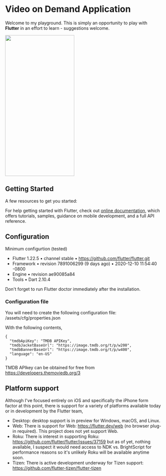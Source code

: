 # Video on Demand Application

Welcome to my playground. This is simply an opportunity to play with **Flutter** in an effort to learn - suggestions welcome.

<img src="avod-recording.gif" width="223" height="454"/>

## Getting Started

A few resources to get you started:

For help getting started with Flutter, check out
[online documentation](https://flutter.dev/docs), which offers tutorials,
samples, guidance on mobile development, and a full API reference.

## Configuration

Minimum configurtion (tested)

* Flutter 1.22.5 • channel stable • https://github.com/flutter/flutter.git
* Framework • revision 7891006299 (9 days ago) • 2020-12-10 11:54:40 -0800
* Engine • revision ae90085a84
* Tools • Dart 2.10.4

Don't forget to run Flutter doctor immediately after the installation.

### Configuration file

You will need to create the following configuration file: /assets/cfg/properties.json

With the following contents, 
```
{
  "tmdbApiKey": "TMDB APIKey",
  "tmdbJacketBaseUrl": "https://image.tmdb.org/t/p/w200",
  "tmdbBannerBaseUrl": "https://image.tmdb.org/t/p/w400",
  "language": "en-US"
}
```
TMDB APIkey can be obtained for free from https://developers.themoviedb.org/3

## Platform support

Although I've focused entirely on iOS and specifically the iPhone form factor at this point, there is support for a variety of platforms available today or in development by the Flutter team,

* Desktop: desktop support is in preview for Windows, macOS, and Linux.
* Web: There is support for Web: https://flutter.dev/web (no browser plug-in required). This project does not yet support Web.
* Roku: There is interest in supporting Roku: https://github.com/flutter/flutter/issues/37159 but as of yet, nothing available, I suspect it would need access to NDK vs. BrightScript for performance reasons so it's unlikely Roku will be available anytime soon.
* Tizen: There is active development underway for Tizen support: https://github.com/flutter-tizen/flutter-tizen


